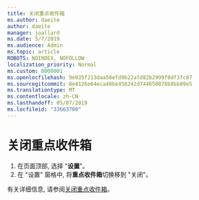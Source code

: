 ```yaml
---
title: 关闭重点收件箱
ms.author: daeite
author: daeite
manager: joallard
ms.date: 5/7/2019
ms.audience: Admin
ms.topic: article
ROBOTS: NOINDEX, NOFOLLOW
localization_priority: Normal
ms.custom: 8000001
ms.openlocfilehash: 9e035f213daa50efd9b22afd82b2999f0df3fc87
ms.sourcegitcommit: 8e4126e64eca48be458242d744650878b8bb89e5
ms.translationtype: MT
ms.contentlocale: zh-CN
ms.lasthandoff: 05/07/2019
ms.locfileid: "33663700"
---
```

# <a name="turn-off-focused-inbox"></a>关闭重点收件箱

1. 在页面顶部, 选择 "**设置**"。
2. 在 "设置" 窗格中, 将**重点收件箱**切换移到 "关闭"。

有关详细信息, 请参阅[关闭重点收件箱](https://support.office.com/article/f714d94d-9e63-4217-9ccb-6cb2986aa1b2)。